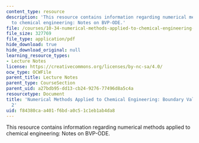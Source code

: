 ```yaml
---
content_type: resource
description: 'This resource contains information regarding numerical methods applied
  to chemical engineering: Notes on BVP-ODE.'
file: /courses/10-34-numerical-methods-applied-to-chemical-engineering-fall-2015/f84380caa401f6bda0c51c1eb1ab4da8_MIT10_34F15_Lec21.pdf
file_size: 327769
file_type: application/pdf
hide_download: true
hide_download_original: null
learning_resource_types:
- Lecture Notes
license: https://creativecommons.org/licenses/by-nc-sa/4.0/
ocw_type: OCWFile
parent_title: Lecture Notes
parent_type: CourseSection
parent_uid: a27bdb95-dd13-cb24-9276-77496d8a5c4a
resourcetype: Document
title: 'Numerical Methods Applied to Chemical Engineering: Boundary Value Problems
  2'
uid: f84380ca-a401-f6bd-a0c5-1c1eb1ab4da8
---
```

This resource contains information regarding numerical methods applied to chemical engineering: Notes on BVP-ODE.